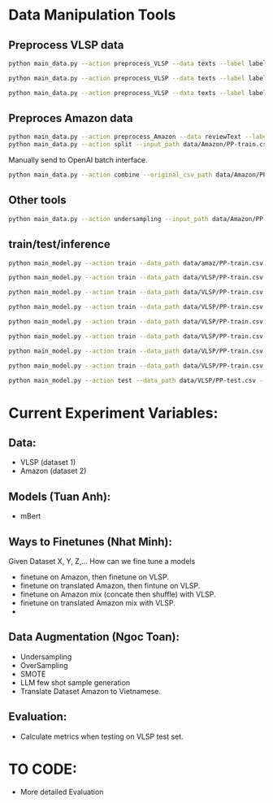 # Data Manipulation Tools
## Preprocess VLSP data

```bash
python main_data.py --action preprocess_VLSP --data texts --label labels --input_path data/VLSP/OG-train.csv --output_path data/VLSP/PP-train.csv

python main_data.py --action preprocess_VLSP --data texts --label labels --input_path data/VLSP/OG-test.csv --output_path data/VLSP/PP-test.csv

python main_data.py --action preprocess_VLSP --data texts --label labels --input_path data/VLSP/OG-dev.csv --output_path data/VLSP/PP-dev.csv
```

## Preproces Amazon data

```bash
python main_data.py --action preprocess_Amazon --data reviewText --label rating --input_path data/Amazon/OG-train.csv --output_path data/Amazon/PP-train.csv
python main_data.py --action split --input_path data/Amazon/PP-train.csv --output_path data/Amazon/Split-train
```

Manually send to OpenAI batch interface.

```bash
python main_data.py --action combine --original_csv_path data/Amazon/PP-train.csv --input_path data/Amazon/Split-train --output_path data/Amazon/translated-PP-train.csv
```
## Other tools

```bash
python main_data.py --action undersampling --input_path data/Amazon/PP-train.csv --output_path data/Amazon/undersampled-PP-train.csv

```


## train/test/inference

```bash
python main_model.py --action train --data_path data/amaz/PP-train.csv --checkpoint_path models/VLSP --epoch 20

python main_model.py --action train --data_path data/VLSP/PP-train.csv --checkpoint_path models/VLSP --epoch 10

python main_model.py --action train --data_path data/VLSP/PP-train.csv --checkpoint_path models/VLSP --epoch 5

python main_model.py --action train --data_path data/VLSP/PP-train.csv --checkpoint_path models/VLSP --epoch 4

python main_model.py --action train --data_path data/VLSP/PP-train.csv --checkpoint_path models/VLSP --epoch 20 --use_scheduler 0

python main_model.py --action train --data_path data/VLSP/PP-train.csv --checkpoint_path models/VLSP --epoch 10 --use_scheduler 0

python main_model.py --action train --data_path data/VLSP/PP-train.csv --checkpoint_path models/VLSP --epoch 5 --use_scheduler 0

python main_model.py --action train --data_path data/VLSP/PP-train.csv --checkpoint_path models/VLSP --epoch 4 --use_scheduler 0
```

```bash
python main_model.py --action test --data_path data/VLSP/PP-test.csv --model_path models/VLSP_mBERT_lr3e-05_bs128_epoch4_scheduler1_nw32
```

# Current Experiment Variables:

## Data: 
- VLSP (dataset 1)
- Amazon (dataset 2)

## Models (Tuan Anh):
- mBert

## Ways to Finetunes (Nhat Minh): 

Given Dataset X, Y, Z,... How can we fine tune a models
- finetune on Amazon, then finetune on VLSP.
- finetune on translated Amazon, then fintune on VLSP.
- finetune on Amazon mix (concate then shuffle) with VLSP.
- finetune on translated Amazon mix with VLSP.
- 

## Data Augmentation (Ngoc Toan): 
- Undersampling
- OverSampling
- SMOTE
- LLM few shot sample generation
- Translate Dataset Amazon to Vietnamese.

## Evaluation:
- Calculate metrics when testing on VLSP test set.

# TO CODE:
- More detailed Evaluation